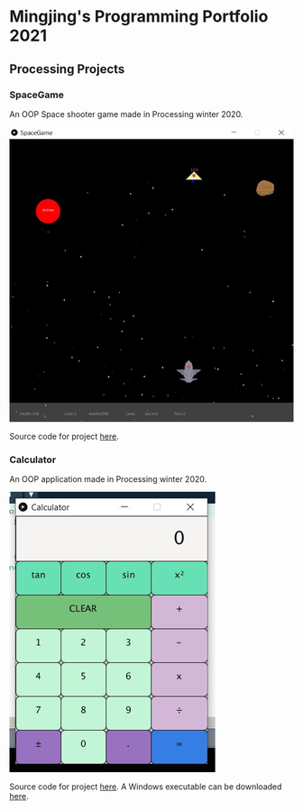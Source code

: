 # Mingjing's Programming Portfolio 2021

## Processing Projects

### SpaceGame

An OOP Space shooter game made in Processing winter 2020.

![SpaceGame](https://github.com/1498185276/programmingPortfolio/blob/gh-pages/images/SpaceGame.JPG?raw=true)

Source code for project [here](https://github.com/1498185276/programmingPortfolio/tree/gh-pages/src/SpaceGame).

### Calculator

An OOP application made in Processing winter 2020.

![Calculator](https://github.com/1498185276/programmingPortfolio/blob/gh-pages/images/Calculator.JPG?raw=true)

Source code for project [here](https://github.com/1498185276/programmingPortfolio/tree/gh-pages/src/Calculator). A Windows executable can be downloaded [here](https://github.com/1498185276/programmingPortfolio/blob/gh-pages/src/Calculator/application.windows64.zip).

